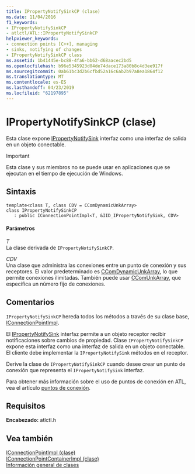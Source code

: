 ```yaml
---
title: IPropertyNotifySinkCP (clase)
ms.date: 11/04/2016
f1_keywords:
- IPropertyNotifySinkCP
- atlctl/ATL::IPropertyNotifySinkCP
helpviewer_keywords:
- connection points [C++], managing
- sinks, notifying of changes
- IPropertyNotifySinkCP class
ms.assetid: 1b41445e-bc88-4fa6-bb62-d68aacec2bd5
ms.openlocfilehash: b96e5345923d04de74dace173a80b8c4d3ee917f
ms.sourcegitcommit: 0ab61bc3d2b6cfbd52a16c6ab2b97a8ea1864f12
ms.translationtype: MT
ms.contentlocale: es-ES
ms.lasthandoff: 04/23/2019
ms.locfileid: "62197895"
---
```

# <a name="ipropertynotifysinkcp-class"></a>IPropertyNotifySinkCP (clase)

Esta clase expone [IPropertyNotifySink](/windows/desktop/api/ocidl/nn-ocidl-ipropertynotifysink) interfaz como una interfaz de salida en un objeto conectable.

> [!IMPORTANT]
>  Esta clase y sus miembros no se puede usar en aplicaciones que se ejecutan en el tiempo de ejecución de Windows.

## <a name="syntax"></a>Sintaxis

```
template<class T, class CDV = CComDynamicUnkArray>
class IPropertyNotifySinkCP
   : public IConnectionPointImpl<T, &IID_IPropertyNotifySink, CDV>
```

#### <a name="parameters"></a>Parámetros

*T*<br/>
La clase derivada de `IPropertyNotifySinkCP`.

*CDV*<br/>
Una clase que administra las conexiones entre un punto de conexión y sus receptores. El valor predeterminado es [CComDynamicUnkArray](../../atl/reference/ccomdynamicunkarray-class.md), lo que permite conexiones ilimitadas. También puede usar [CComUnkArray](../../atl/reference/ccomunkarray-class.md), que especifica un número fijo de conexiones.

## <a name="remarks"></a>Comentarios

`IPropertyNotifySinkCP` hereda todos los métodos a través de su clase base, [IConnectionPointImpl](../../atl/reference/iconnectionpointimpl-class.md).

El [IPropertyNotifySink](/windows/desktop/api/ocidl/nn-ocidl-ipropertynotifysink) interfaz permite a un objeto receptor recibir notificaciones sobre cambios de propiedad. Clase `IPropertyNotifySinkCP` expone esta interfaz como una interfaz de salida en un objeto conectable. El cliente debe implementar la `IPropertyNotifySink` métodos en el receptor.

Derive la clase de `IPropertyNotifySinkCP` cuando desee crear un punto de conexión que representa el `IPropertyNotifySink` interfaz.

Para obtener más información sobre el uso de puntos de conexión en ATL, vea el artículo [puntos de conexión](../../atl/atl-connection-points.md).

## <a name="requirements"></a>Requisitos

**Encabezado:** atlctl.h

## <a name="see-also"></a>Vea también

[IConnectionPointImpl (clase)](../../atl/reference/iconnectionpointimpl-class.md)<br/>
[IConnectionPointContainerImpl (clase)](../../atl/reference/iconnectionpointcontainerimpl-class.md)<br/>
[Información general de clases](../../atl/atl-class-overview.md)
